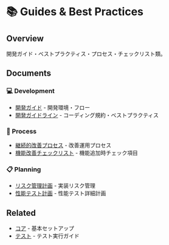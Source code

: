 # 📚 Guides & Best Practices

## Overview
開発ガイド・ベストプラクティス・プロセス・チェックリスト類。

## Documents

### 💻 Development
- [開発ガイド](development-guide.md) - 開発環境・フロー
- [開発ガイドライン](development-guidelines.md) - コーディング規約・ベストプラクティス

### 🔄 Process
- [継続的改善プロセス](continuous-improvement-process.md) - 改善運用プロセス
- [機能改善チェックリスト](feature-improvement-checklist.md) - 機能追加時チェック項目

### 📋 Planning
- [リスク管理計画](implementation-risk-management.md) - 実装リスク管理
- [性能テスト計画](performance-test-plan.md) - 性能テスト詳細計画

## Related
- [コア](../core/) - 基本セットアップ
- [テスト](../testing/) - テスト実行ガイド
